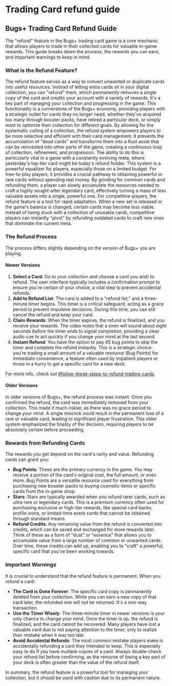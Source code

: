 # Trading Card refund guide

## Bugs+ Trading Card Refund Guide

The "refund" feature in the Bugs+ trading card game is a core mechanic that allows players to trade in their collected cards for valuable in-game rewards. This guide breaks down the process, the rewards you can earn, and important warnings to keep in mind.

### What is the Refund Feature?

The refund feature serves as a way to convert unwanted or duplicate cards into useful resources. Instead of letting extra cards sit in your digital collection, you can "refund" them, which permanently removes a single copy of the card and credits your account with a variety of rewards. It's a key part of managing your collection and progressing in the game. This functionality is a cornerstone of the Bugs+ economy, providing players with a strategic outlet for cards they no longer need, whether they've acquired too many through booster packs, have retired a particular deck, or simply want to optimize their collection for different goals. By allowing for the systematic culling of a collection, the refund system empowers players to be more selective and efficient with their card management. It prevents the accumulation of "dead cards" and transforms them into a fluid asset that can be reinvested into other parts of the game, creating a continuous loop of collection, refinement, and progression. The ability to do this is particularly vital in a game with a constantly evolving meta, where yesterday's top-tier card might be today's refund fodder. This system is a powerful equalizer for players, especially those on a limited budget. For free-to-play players, it provides a crucial pathway to obtaining powerful or rare cards without spending real money. By grinding for common cards and refunding them, a player can slowly accumulate the resources needed to craft a highly sought-after legendary card, effectively turning a mass of less valuable assets into a single, powerful one. For competitive players, the refund feature is a tool for rapid adaptation. When a new set is released or the game's balance is changed, certain cards may become less viable. Instead of being stuck with a collection of unusable cards, competitive players can instantly "pivot" by refunding outdated cards to craft new ones that dominate the current meta.

### The Refund Process

The process differs slightly depending on the version of Bugs+ you are playing.

#### Newer Versions

1. **Select a Card**: Go to your collection and choose a card you wish to refund. The user interface typically includes a confirmation prompt to ensure you're certain of your choice, a vital step to prevent accidental refunds.
2. **Add to Refund List**: The card is added to a "refund list," and a three-minute timer begins. This timer is a critical safeguard, acting as a grace period to prevent impulsive decisions. During this time, you can still cancel the refund and keep your card.
3. **Claim Rewards**: When the timer expires, the refund is finalized, and you receive your rewards. The video notes that a siren will sound about eight seconds before the timer ends to signal completion, providing a clear audio cue to act quickly if you change your mind at the last second.
4. **Instant Refund**: You have the option to pay 45 bug points to skip the timer and complete the refund instantly. This is a strategic choice: you're trading a small amount of a valuable resource (Bug Points) for immediate convenience, a feature often used by impatient players or those in a hurry to get a specific card for a new deck.

For more info, check out [#follow-these-steps-to-refund-trading-cards](./#follow-these-steps-to-refund-trading-cards "mention").

#### Older Versions

In older versions of Bugs+, the refund process was instant. Once you confirmed the refund, the card was immediately removed from your collection. This made it much riskier, as there was no grace period to change your mind. A single misclick could result in the permanent loss of a rare or valuable card, leading to significant player frustration. This older system emphasized the finality of the decision, requiring players to be absolutely certain before proceeding.

### Rewards from Refunding Cards

The rewards you get depend on the card's rarity and value. Refunding cards can grant you:

* **Bug Points**: These are the primary currency in the game. You may receive a portion of the card's original cost, the full amount, or even more. Bug Points are a versatile resource used for everything from purchasing new booster packs to buying cosmetic items or specific cards from the in-game shop.
* **Stars**: Stars are typically awarded when you refund rarer cards, such as ultra rare or legendary cards. This is a premium currency often used for purchasing exclusive or high-tier rewards, like special card backs, profile icons, or limited-time event cards that cannot be obtained through standard means.
* **Refund Credits**: Any remaining value from the refund is converted into credits, which can be saved and exchanged for more rewards later. Think of these as a form of "dust" or "essence" that allows you to accumulate value from a large number of common or unwanted cards. Over time, these credits can add up, enabling you to "craft" a powerful, specific card that you've been working towards.

### Important Warnings

It is crucial to understand that the refund feature is permanent. When you refund a card:

* **The Card is Gone Forever**: The specific card copy is permanently deleted from your collection. While you can earn a new copy of that card later, the refunded one will not be returned. It's a one-way transaction.
* **Use the Timer Wisely**: The three-minute timer in newer versions is your only chance to change your mind. Once the timer is up, the refund is finalized, and the card cannot be recovered. Many players have lost a valuable card due to not paying attention to the timer, only to realize their mistake when it was too late.
* **Avoid Accidental Refunds**: The most common mistake players make is accidentally refunding a card they intended to keep. This is especially easy to do if you have multiple copies of a card. Always double-check your refund list before confirming, as the remorse of losing a key part of your deck is often greater than the value of the refund itself.

In summary, the refund feature is a powerful tool for managing your collection, but it should be used with caution due to its permanent nature.
